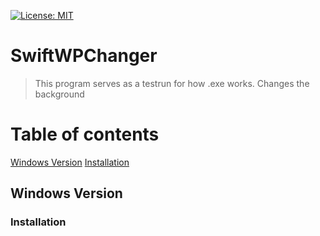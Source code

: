 [![License: MIT](https://img.shields.io/badge/License-MIT-yellow.svg)](https://opensource.org/licenses/MIT)

# SwiftWPChanger
> This program serves as a testrun for how .exe works.
> Changes the background 

# Table of contents

[Windows Version](#WindowsVersion)
[Installation](##Installation)

## Windows Version

### Installation
